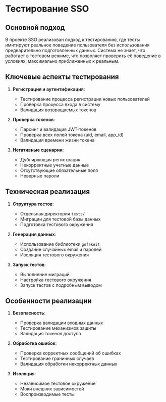 # Тестирование SSO

## Основной подход

В проекте SSO реализован подход к тестированию, где тесты имитируют реальное поведение пользователя без использования предварительно подготовленных данных. Система не знает, что работает в тестовом режиме, что позволяет проверить её поведение в условиях, максимально приближенных к реальным.

## Ключевые аспекты тестирования

1. **Регистрация и аутентификация**:
   - Тестирование процесса регистрации новых пользователей
   - Проверка процесса входа в систему
   - Валидация возвращаемых токенов

2. **Проверка токенов**:
   - Парсинг и валидация JWT-токенов
   - Проверка всех полей токена (uid, email, app_id)
   - Валидация времени жизни токена

3. **Негативные сценарии**:
   - Дублирующая регистрация
   - Некорректные учетные данные
   - Отсутствующие обязательные поля
   - Неверные пароли

## Техническая реализация

1. **Структура тестов**:
   - Отдельная директория `tests/`
   - Миграции для тестовой базы данных
   - Подготовка тестового окружения

2. **Генерация данных**:
   - Использование библиотеки `gofakeit`
   - Создание случайных email и паролей
   - Изоляция тестового окружения

3. **Запуск тестов**:
   - Выполнение миграций
   - Настройка тестового окружения
   - Запуск тестов с подробным выводом

## Особенности реализации

1. **Безопасность**:
   - Проверка валидации входных данных
   - Тестирование механизмов защиты
   - Валидация токенов доступа

2. **Обработка ошибок**:
   - Проверка корректных сообщений об ошибках
   - Тестирование граничных случаев
   - Валидация обработки некорректных данных

3. **Изоляция**:
   - Независимое тестовое окружение
   - Моки внешних зависимостей
   - Воспроизводимые тесты 